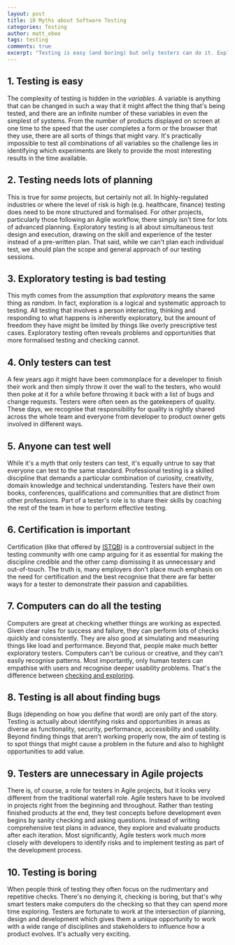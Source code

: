 ```yaml
---
layout: post
title: 10 Myths about Software Testing
categories: Testing
author: matt_obee
tags: testing
comments: true
excerpt: "Testing is easy (and boring) but only testers can do it. Exploratory testing is bad and lots of planning is good. Hang on, testers are unnecessary in Agile projects, aren't they?"
---
```


## 1. Testing is easy

The complexity of testing is hidden in the <em>variables</em>. A variable is anything that can be changed in such a way that it might affect the thing that's being tested, and there are an infinite number of these variables in even the simplest of systems. From the number of products displayed on screen at one time to the speed that the user completes a form or the browser that they use, there are all sorts of things that might vary. It's practically impossible to test all combinations of all variables so the challenge lies in identifying which experiments are likely to provide the most interesting results in the time available.

## 2. Testing needs lots of planning

This is true for <em>some</em> projects, but certainly not all. In highly-regulated industries or where the level of risk is high (e.g. healthcare, finance) testing does need to be more structured and formalised. For other projects, particularly those following an Agile workflow, there simply isn't time for lots of advanced planning. Exploratory testing is all about simultaneous test design and execution, drawing on the skill and experience of the tester instead of a pre-written plan. That said, while we can't plan each individual test, we should plan the scope and general approach of our testing sessions.

## 3. Exploratory testing is bad testing

This myth comes from the assumption that <em>exploratory</em> means the same thing as <em>random</em>. In fact, exploration is a logical and systematic approach to testing. All testing that involves a person interacting, thinking and responding to what happens is inherently exploratory, but the amount of freedom they have might be limited by things like overly prescriptive test cases. Exploratory testing often reveals problems and opportunities that more formalised testing and checking cannot.

## 4. Only testers can test

A few years ago it might have been commonplace for a developer to finish their work and then simply throw it over the wall to the testers, who would then poke at it for a while before throwing it back with a list of bugs and change requests. Testers were often seen as the gatekeepers of quality. These days, we recognise that responsibility for quality is rightly shared across the whole team and everyone from developer to product owner gets involved in different ways.

## 5. Anyone can test well

While it's a myth that only testers can test, it's equally untrue to say that everyone can test to the same standard. Professional testing is a skilled discipline that demands a particular combination of curiosity, creativity, domain knowledge and technical understanding. Testers have their own books, conferences, qualifications and communities that are distinct from other professions. Part of a tester's role is to share their skills by coaching the rest of the team in how to perform effective testing.

## 6. Certification is important

Certification (like that offered by <a href="http://www.istqb.org/"><abbr title="International Software Testing Qualifications Board">ISTQB</abbr></a>) is a controversial subject in the testing community with one camp arguing for it as essential for making the discipline credible and the other camp dismissing it as unnecessary and out-of-touch. The truth is, many employers don't place much emphasis on the need for certification and the best recognise that there are far better ways for a tester to demonstrate their passion and capabilities.

## 7. Computers can do all the testing

Computers are great at checking whether things are working as expected. Given clear rules for success and failure, they can perform lots of checks quickly and consistently. They are also good at simulating and measuring things like load and performance. Beyond that, people make much better exploratory testers. Computers can't be curious or creative, and they can't easily recognise patterns. Most importantly, only human testers can empathise with users and recognise deeper usability problems. That's the difference between [checking and exploring](http://hungrygeek.holidayextras.co.uk/testing/2015/08/19/checking-and-exploring/).

## 8. Testing is all about finding bugs

Bugs (depending on how you define that word) are only part of the story. Testing is actually about identifying risks and opportunities in areas as diverse as functionality, security, performance, accessibility and usability. Beyond finding things that aren't working properly now, the aim of testing is to spot things that might cause a problem in the future and also to highlight opportunities to add value.

## 9. Testers are unnecessary in Agile projects

There is, of course, a role for testers in Agile projects, but it looks very different from the traditional waterfall role. Agile testers have to be involved in projects right from the beginning and throughout. Rather than testing finished products at the end, they test concepts before development even begins by sanity checking and asking questions. Instead of writing comprehensive test plans in advance, they explore and evaluate products after each iteration. Most significantly, Agile testers work much more closely with developers to identify risks and to implement testing as part of the development process.

## 10. Testing is boring

When people think of testing they often focus on the rudimentary and repetitive checks. There's no denying it, checking is boring, but that's why smart testers make computers do the checking so that they can spend more time exploring. Testers are fortunate to work at the intersection of planning, design and development which gives them a unique opportunity to work with a wide range of disciplines and stakeholders to influence how a product evolves. It's actually very exciting.
